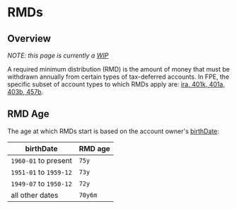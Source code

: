 # RMDs

## Overview

_NOTE: this page is currently a [WIP](https://www.dictionary.com/browse/wip)_

A required minimum distribution (RMD) is the amount of money that must be withdrawn annually from certain types of tax-deferred accounts.  In FPE, the specific subset of account types to which RMDs apply are: [ira, 401k, 401a, 403b, 457b](datatypes.md#accounttype).

## RMD Age

The age at which RMDs start is based on the account owner's [birthDate](datatypes.md#person):

| birthDate | RMD age |
| ------------- | ------- |
| `1960-01` to present | `75y`   |
| `1951-01` to `1959-12`  | `73y`   |
| `1949-07` to `1950-12`  | `72y`   |
| all other dates | `70y6m` |
